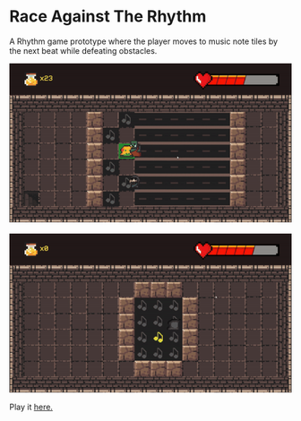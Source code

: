 # Race Against The Rhythm
A Rhythm game prototype where the player moves to music note tiles by the next beat while defeating obstacles. 

![Gameplay Level 2](https://github.com/nithishakumar/RaceAgainstTheRhythm/blob/main/Gameplay/Level2.gif)
<br>
<br>
![Gameplay Level 1](https://github.com/nithishakumar/RaceAgainstTheRhythm/blob/main/Gameplay/Level1.gif)

Play it <a href="https://nithisha.itch.io/race-against-the-rhythm">here.</a>
